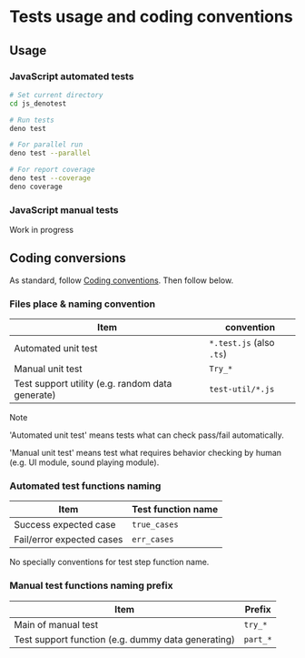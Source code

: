 # Tests usage and coding conventions

## Usage

### JavaScript automated tests

```sh
# Set current directory
cd js_denotest

# Run tests
deno test

# For parallel run
deno test --parallel

# For report coverage
deno test --coverage
deno coverage
```

### JavaScript manual tests

Work in progress

## Coding conversions

As standard, follow [Coding conventions](../../CONTRIBUTING.md#coding-conventions). Then follow below.

### Files place & naming convention

| Item                                             | convention               |
| ------------------------------------------------ | ------------------------ |
| Automated unit test                              | `*.test.js` (also `.ts`) |
| Manual unit test                                 | `Try_*`                  |
| Test support utility (e.g. random data generate) | `test-util/*.js`         |

> [!NOTE]
>
> 'Automated unit test' means tests what can check pass/fail automatically.
>
> 'Manual unit test' means test what requires behavior checking by human (e.g. UI module, sound playing module).

### Automated test functions naming

| Item                      | Test function name |
| ------------------------- | ------------------ |
| Success expected case     | `true_cases`       |
| Fail/error expected cases | `err_cases`        |

No specially conventions for test step function name.

### Manual test functions naming prefix

| Item                                               | Prefix   |
| -------------------------------------------------- | -------- |
| Main of manual test                                | `try_*`  |
| Test support function (e.g. dummy data generating) | `part_*` |
